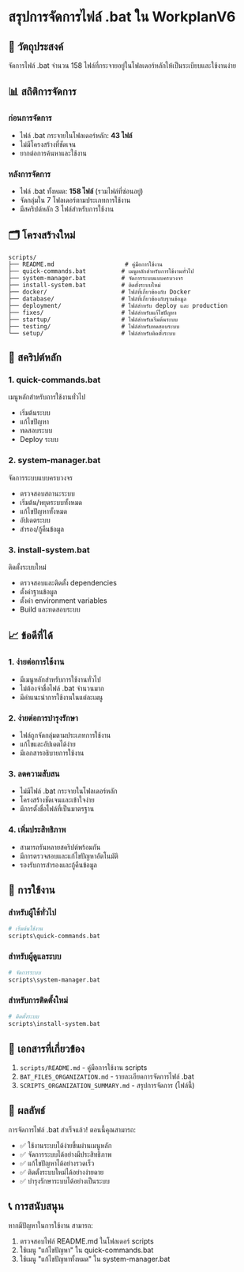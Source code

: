 # สรุปการจัดการไฟล์ .bat ใน WorkplanV6

## 🎯 วัตถุประสงค์
จัดการไฟล์ .bat จำนวน 158 ไฟล์ที่กระจายอยู่ในโฟลเดอร์หลักให้เป็นระเบียบและใช้งานง่าย

## 📊 สถิติการจัดการ

### ก่อนการจัดการ
- ไฟล์ .bat กระจายในโฟลเดอร์หลัก: **43 ไฟล์**
- ไม่มีโครงสร้างที่ชัดเจน
- ยากต่อการค้นหาและใช้งาน

### หลังการจัดการ
- ไฟล์ .bat ทั้งหมด: **158 ไฟล์** (รวมไฟล์ที่ซ่อนอยู่)
- จัดกลุ่มใน 7 โฟลเดอร์ตามประเภทการใช้งาน
- มีสคริปต์หลัก 3 ไฟล์สำหรับการใช้งาน

## 🗂️ โครงสร้างใหม่

```
scripts/
├── README.md                    # คู่มือการใช้งาน
├── quick-commands.bat          # เมนูหลักสำหรับการใช้งานทั่วไป
├── system-manager.bat          # จัดการระบบแบบครบวงจร
├── install-system.bat          # ติดตั้งระบบใหม่
├── docker/                     # ไฟล์ที่เกี่ยวข้องกับ Docker
├── database/                   # ไฟล์ที่เกี่ยวข้องกับฐานข้อมูล
├── deployment/                 # ไฟล์สำหรับ deploy และ production
├── fixes/                      # ไฟล์สำหรับแก้ไขปัญหา
├── startup/                    # ไฟล์สำหรับเริ่มต้นระบบ
├── testing/                    # ไฟล์สำหรับทดสอบระบบ
└── setup/                      # ไฟล์สำหรับติดตั้งระบบ
```

## 🚀 สคริปต์หลัก

### 1. quick-commands.bat
เมนูหลักสำหรับการใช้งานทั่วไป
- เริ่มต้นระบบ
- แก้ไขปัญหา
- ทดสอบระบบ
- Deploy ระบบ

### 2. system-manager.bat
จัดการระบบแบบครบวงจร
- ตรวจสอบสถานะระบบ
- เริ่มต้น/หยุดระบบทั้งหมด
- แก้ไขปัญหาทั้งหมด
- อัปเดตระบบ
- สำรอง/กู้คืนข้อมูล

### 3. install-system.bat
ติดตั้งระบบใหม่
- ตรวจสอบและติดตั้ง dependencies
- ตั้งค่าฐานข้อมูล
- ตั้งค่า environment variables
- Build และทดสอบระบบ

## 📈 ข้อดีที่ได้

### 1. ง่ายต่อการใช้งาน
- มีเมนูหลักสำหรับการใช้งานทั่วไป
- ไม่ต้องจำชื่อไฟล์ .bat จำนวนมาก
- มีคำแนะนำการใช้งานในแต่ละเมนู

### 2. ง่ายต่อการบำรุงรักษา
- ไฟล์ถูกจัดกลุ่มตามประเภทการใช้งาน
- แก้ไขและอัปเดตได้ง่าย
- มีเอกสารอธิบายการใช้งาน

### 3. ลดความสับสน
- ไม่มีไฟล์ .bat กระจายในโฟลเดอร์หลัก
- โครงสร้างชัดเจนและเข้าใจง่าย
- มีการตั้งชื่อไฟล์ที่เป็นมาตรฐาน

### 4. เพิ่มประสิทธิภาพ
- สามารถรันหลายสคริปต์พร้อมกัน
- มีการตรวจสอบและแก้ไขปัญหาอัตโนมัติ
- รองรับการสำรองและกู้คืนข้อมูล

## 🔧 การใช้งาน

### สำหรับผู้ใช้ทั่วไป
```bash
# เริ่มต้นใช้งาน
scripts\quick-commands.bat
```

### สำหรับผู้ดูแลระบบ
```bash
# จัดการระบบ
scripts\system-manager.bat
```

### สำหรับการติดตั้งใหม่
```bash
# ติดตั้งระบบ
scripts\install-system.bat
```

## 📝 เอกสารที่เกี่ยวข้อง

1. `scripts/README.md` - คู่มือการใช้งาน scripts
2. `BAT_FILES_ORGANIZATION.md` - รายละเอียดการจัดการไฟล์ .bat
3. `SCRIPTS_ORGANIZATION_SUMMARY.md` - สรุปการจัดการ (ไฟล์นี้)

## 🎉 ผลลัพธ์

การจัดการไฟล์ .bat สำเร็จแล้ว! ตอนนี้คุณสามารถ:

- ✅ ใช้งานระบบได้ง่ายขึ้นผ่านเมนูหลัก
- ✅ จัดการระบบได้อย่างมีประสิทธิภาพ
- ✅ แก้ไขปัญหาได้อย่างรวดเร็ว
- ✅ ติดตั้งระบบใหม่ได้อย่างง่ายดาย
- ✅ บำรุงรักษาระบบได้อย่างเป็นระบบ

## 📞 การสนับสนุน

หากมีปัญหาในการใช้งาน สามารถ:
1. ตรวจสอบไฟล์ README.md ในโฟลเดอร์ scripts
2. ใช้เมนู "แก้ไขปัญหา" ใน quick-commands.bat
3. ใช้เมนู "แก้ไขปัญหาทั้งหมด" ใน system-manager.bat
